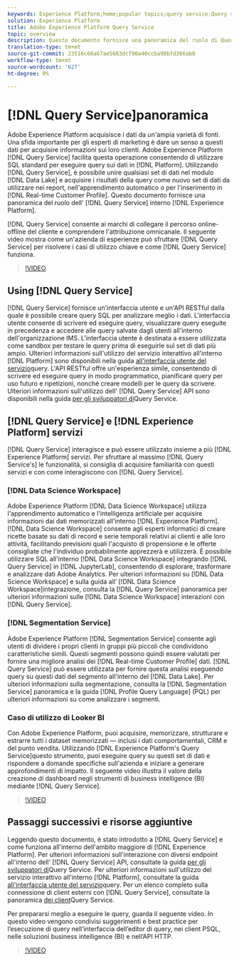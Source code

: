```yaml
---
keywords: Experience Platform;home;popular topics;query service;Query service;query
solution: Experience Platform
title: Adobe Experience Platform Query Service
topic: overview
description: Questo documento fornisce una panoramica del ruolo di Query Service all'interno  Experience Platform.
translation-type: tm+mt
source-git-commit: 23516c66a67ae5663dcf90a40ccba98bfd266ab0
workflow-type: tm+mt
source-wordcount: '627'
ht-degree: 0%

---
```



# [!DNL Query Service]panoramica

Adobe Experience Platform acquisisce i dati da un&#39;ampia varietà di fonti. Una sfida importante per gli esperti di marketing è dare un senso a questi dati per acquisire informazioni sui loro clienti. Adobe Experience Platform [!DNL Query Service] facilita questa operazione consentendo di utilizzare SQL standard per eseguire query sui dati in [!DNL Platform]. Utilizzando [!DNL Query Service], è possibile unire qualsiasi set di dati nel modulo [!DNL Data Lake] e acquisire i risultati della query come nuovo set di dati da utilizzare nei report, nell&#39;apprendimento automatico o per l&#39;inserimento in [!DNL Real-time Customer Profile]. Questo documento fornisce una panoramica del ruolo dell&#39; [!DNL Query Service] interno [!DNL Experience Platform].

[!DNL Query Service] consente ai marchi di collegare il percorso online-offline del cliente e comprendere l&#39;attribuzione omnicanale. Il seguente video mostra come un&#39;azienda di esperienze può sfruttare [!DNL Query Service] per risolvere i casi di utilizzo chiave e come [!DNL Query Service] funziona.

>[!VIDEO](https://video.tv.adobe.com/v/29795?quality=12&learn=on)

## Using [!DNL Query Service]

[!DNL Query Service] fornisce un&#39;interfaccia utente e un&#39;API RESTful dalla quale è possibile creare query SQL per analizzare meglio i dati. L&#39;interfaccia utente consente di scrivere ed eseguire query, visualizzare query eseguite in precedenza e accedere alle query salvate dagli utenti all&#39;interno dell&#39;organizzazione IMS. L&#39;interfaccia utente è destinata a essere utilizzata come sandbox per testare le query prima di eseguirle sul set di dati più ampio. Ulteriori informazioni sull&#39;utilizzo del servizio interattivo all&#39;interno [!DNL Platform] sono disponibili nella guida [all&#39;interfaccia utente del servizio](ui/overview.md)query. L&#39;API RESTful offre un&#39;esperienza simile, consentendo di scrivere ed eseguire query in modo programmatico, pianificare query per uso futuro e ripetizioni, nonché creare modelli per le query da scrivere. Ulteriori informazioni sull&#39;utilizzo dell&#39; [!DNL Query Service] API sono disponibili nella guida [per gli sviluppatori di](api/getting-started.md)Query Service.

## [!DNL Query Service] e [!DNL Experience Platform] servizi

[!DNL Query Service] interagisce e può essere utilizzato insieme a più [!DNL Experience Platform] servizi. Per sfruttare al massimo [!DNL Query Service's] le funzionalità, si consiglia di acquisire familiarità con questi servizi e con come interagiscono con [!DNL Query Service].

### [!DNL Data Science Workspace]

Adobe Experience Platform [!DNL Data Science Workspace] utilizza l&#39;apprendimento automatico e l&#39;intelligenza artificiale per acquisire informazioni dai dati memorizzati all&#39;interno [!DNL Experience Platform]. [!DNL Data Science Workspace] consente agli esperti informatici di creare ricette basate su dati di record e serie temporali relativi ai clienti e alle loro attività, facilitando previsioni quali l&#39;acquisto di propensione e le offerte consigliate che l&#39;individuo probabilmente apprezzerà e utilizzerà. È possibile utilizzare SQL all&#39;interno [!DNL Data Science Workspace] integrando [!DNL Query Service] in [!DNL JupyterLab], consentendo di esplorare, trasformare e analizzare  dati Adobe Analytics. Per ulteriori informazioni su [!DNL Data Science Workspace] e sulla guida all’ [!DNL Data Science Workspace]integrazione, consulta la [!DNL Query Service] panoramica per ulteriori informazioni sulle [!DNL Data Science Workspace] interazioni con [!DNL Query Service].

### [!DNL Segmentation Service]

Adobe Experience Platform [!DNL Segmentation Service] consente agli utenti di dividere i propri clienti in gruppi più piccoli che condividono caratteristiche simili. Questi segmenti possono quindi essere valutati per fornire una migliore analisi dei [!DNL Real-time Customer Profile] dati. [!DNL Query Service] può essere utilizzata per fornire questa analisi eseguendo query su questi dati del segmento all&#39;interno del [!DNL Data Lake]. Per ulteriori informazioni sulla segmentazione, consulta la [!DNL Segmentation Service] panoramica e la guida [!DNL Profile Query Language] (PQL) per ulteriori informazioni su come analizzare i segmenti.

### Caso di utilizzo di Looker BI

Con Adobe Experience Platform, puoi acquisire, memorizzare, strutturare e estrarre tutti i dataset memorizzati — inclusi i dati comportamentali, CRM e del punto vendita. Utilizzando [!DNL Experience Platform's Query Service]questo strumento, puoi eseguire query su questi set di dati e rispondere a domande specifiche sull&#39;azienda e iniziare a generare approfondimenti di impatto. Il seguente video illustra il valore della creazione di dashboard negli strumenti di business intelligence (BI) mediante [!DNL Query Service].

>[!VIDEO](https://video.tv.adobe.com/v/28981?quality=12&learn=on)

## Passaggi successivi e risorse aggiuntive

Leggendo questo documento, è stato introdotto a [!DNL Query Service] e come funziona all&#39;interno dell&#39;ambito maggiore di [!DNL Experience Platform]. Per ulteriori informazioni sull&#39;interazione con diversi endpoint all&#39;interno dell&#39; [!DNL Query Service] API, consultate la guida [per gli sviluppatori di](api/getting-started.md)Query Service. Per ulteriori informazioni sull&#39;utilizzo del servizio interattivo all&#39;interno [!DNL Platform], consultate la guida [all&#39;interfaccia utente del servizio](ui/overview.md)query. Per un elenco completo sulla connessione di client esterni con [!DNL Query Service], consultate la panoramica [dei client](clients/overview.md)Query Service.

Per prepararsi meglio a eseguire le query, guarda il seguente video. In questo video vengono condivisi suggerimenti e best practice per l’esecuzione di query nell’interfaccia dell’editor di query, nei client PSQL, nelle soluzioni business intelligence (BI) e nell’API HTTP.

>[!VIDEO](https://video.tv.adobe.com/v/29811?quality=12&learn=on)
